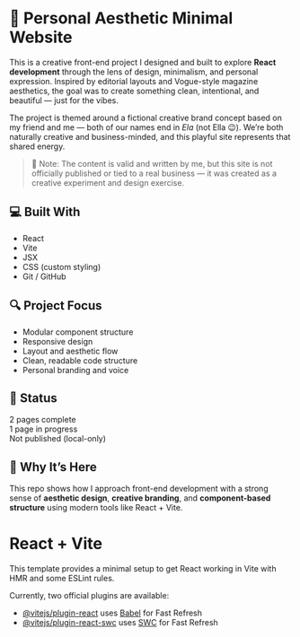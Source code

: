 # 🌿 Personal Aesthetic Minimal Website

This is a creative front-end project I designed and built to explore **React development** through the lens of design, minimalism, and personal expression. Inspired by editorial layouts and Vogue-style magazine aesthetics, the goal was to create something clean, intentional, and beautiful — just for the vibes.

The project is themed around a fictional creative brand concept based on my friend and me — both of our names end in *Ela* (not Ella 😉). We’re both naturally creative and business-minded, and this playful site represents that shared energy.

> 📝 Note: The content is valid and written by me, but this site is not officially published or tied to a real business — it was created as a creative experiment and design exercise.

## 💻 Built With
- React
- Vite
- JSX
- CSS (custom styling)
- Git / GitHub

## 🔍 Project Focus
- Modular component structure
- Responsive design
- Layout and aesthetic flow
- Clean, readable code structure
- Personal branding and voice

## 🧪 Status
2 pages complete  
1 page in progress  
Not published (local-only)

## 📌 Why It’s Here
This repo shows how I approach front-end development with a strong sense of **aesthetic design**, **creative branding**, and **component-based structure** using modern tools like React + Vite.






# React + Vite

This template provides a minimal setup to get React working in Vite with HMR and some ESLint rules.

Currently, two official plugins are available:

- [@vitejs/plugin-react](https://github.com/vitejs/vite-plugin-react/blob/main/packages/plugin-react/README.md) uses [Babel](https://babeljs.io/) for Fast Refresh
- [@vitejs/plugin-react-swc](https://github.com/vitejs/vite-plugin-react-swc) uses [SWC](https://swc.rs/) for Fast Refresh
